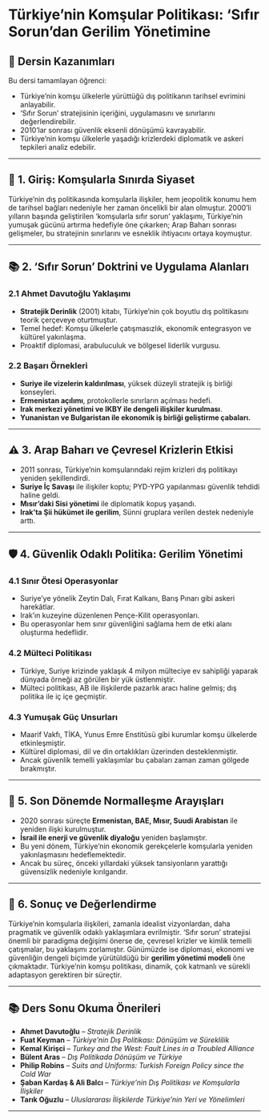 # Türkiye’nin Komşular Politikası: ‘Sıfır Sorun’dan Gerilim Yönetimine

## 🎯 Dersin Kazanımları

Bu dersi tamamlayan öğrenci:

- Türkiye’nin komşu ülkelerle yürüttüğü dış politikanın tarihsel evrimini anlayabilir.
- ‘Sıfır Sorun’ stratejisinin içeriğini, uygulamasını ve sınırlarını değerlendirebilir.
- 2010’lar sonrası güvenlik eksenli dönüşümü kavrayabilir.
- Türkiye’nin komşu ülkelerle yaşadığı krizlerdeki diplomatik ve askeri tepkileri analiz edebilir.

---

## 🧭 1. Giriş: Komşularla Sınırda Siyaset

Türkiye’nin dış politikasında komşularla ilişkiler, hem jeopolitik konumu hem de tarihsel bağları nedeniyle her zaman öncelikli bir alan olmuştur. 2000’li yılların başında geliştirilen ‘komşularla sıfır sorun’ yaklaşımı, Türkiye’nin yumuşak gücünü artırma hedefiyle öne çıkarken; Arap Baharı sonrası gelişmeler, bu stratejinin sınırlarını ve esneklik ihtiyacını ortaya koymuştur.

---

## 📚 2. ‘Sıfır Sorun’ Doktrini ve Uygulama Alanları

### 2.1 Ahmet Davutoğlu Yaklaşımı

- **Stratejik Derinlik** (2001) kitabı, Türkiye’nin çok boyutlu dış politikasını teorik çerçeveye oturtmuştur.
- Temel hedef: Komşu ülkelerle çatışmasızlık, ekonomik entegrasyon ve kültürel yakınlaşma.
- Proaktif diplomasi, arabuluculuk ve bölgesel liderlik vurgusu.

### 2.2 Başarı Örnekleri

- **Suriye ile vizelerin kaldırılması**, yüksek düzeyli stratejik iş birliği konseyleri.
- **Ermenistan açılımı**, protokollerle sınırların açılması hedefi.
- **Irak merkezi yönetimi ve IKBY ile dengeli ilişkiler kurulması**.
- **Yunanistan ve Bulgaristan ile ekonomik iş birliği geliştirme çabaları.**

---

## ⚠️ 3. Arap Baharı ve Çevresel Krizlerin Etkisi

- 2011 sonrası, Türkiye’nin komşularındaki rejim krizleri dış politikayı yeniden şekillendirdi.
- **Suriye İç Savaşı** ile ilişkiler koptu; PYD-YPG yapılanması güvenlik tehdidi haline geldi.
- **Mısır’daki Sisi yönetimi** ile diplomatik kopuş yaşandı.
- **Irak’ta Şii hükümet ile gerilim**, Sünni gruplara verilen destek nedeniyle arttı.

---

## 🛡️ 4. Güvenlik Odaklı Politika: Gerilim Yönetimi

### 4.1 Sınır Ötesi Operasyonlar

- Suriye’ye yönelik Zeytin Dalı, Fırat Kalkanı, Barış Pınarı gibi askeri harekâtlar.
- Irak’ın kuzeyine düzenlenen Pençe-Kilit operasyonları.
- Bu operasyonlar hem sınır güvenliğini sağlama hem de etki alanı oluşturma hedeflidir.

### 4.2 Mülteci Politikası

- Türkiye, Suriye krizinde yaklaşık 4 milyon mülteciye ev sahipliği yaparak dünyada örneği az görülen bir yük üstlenmiştir.
- Mülteci politikası, AB ile ilişkilerde pazarlık aracı haline gelmiş; dış politika ile iç içe geçmiştir.

### 4.3 Yumuşak Güç Unsurları

- Maarif Vakfı, TİKA, Yunus Emre Enstitüsü gibi kurumlar komşu ülkelerde etkinleşmiştir.
- Kültürel diplomasi, dil ve din ortaklıkları üzerinden desteklenmiştir.
- Ancak güvenlik temelli yaklaşımlar bu çabaları zaman zaman gölgede bırakmıştır.

---

## 🔄 5. Son Dönemde Normalleşme Arayışları

- 2020 sonrası süreçte **Ermenistan, BAE, Mısır, Suudi Arabistan** ile yeniden ilişki kurulmuştur.
- **İsrail ile enerji ve güvenlik diyaloğu** yeniden başlamıştır.
- Bu yeni dönem, Türkiye’nin ekonomik gerekçelerle komşularla yeniden yakınlaşmasını hedeflemektedir.
- Ancak bu süreç, önceki yıllardaki yüksek tansiyonların yarattığı güvensizlik nedeniyle kırılgandır.

---

## 📌 6. Sonuç ve Değerlendirme

Türkiye’nin komşularla ilişkileri, zamanla idealist vizyonlardan, daha pragmatik ve güvenlik odaklı yaklaşımlara evrilmiştir. ‘Sıfır sorun’ stratejisi önemli bir paradigma değişimi önerse de, çevresel krizler ve kimlik temelli çatışmalar, bu yaklaşımı zorlamıştır. Günümüzde ise diplomasi, ekonomi ve güvenliğin dengeli biçimde yürütüldüğü bir **gerilim yönetimi modeli** öne çıkmaktadır. Türkiye’nin komşu politikası, dinamik, çok katmanlı ve sürekli adaptasyon gerektiren bir süreçtir.

---

## 📚 Ders Sonu Okuma Önerileri

- **Ahmet Davutoğlu** – _Stratejik Derinlik_
- **Fuat Keyman** – _Türkiye’nin Dış Politikası: Dönüşüm ve Süreklilik_
- **Kemal Kirişci** – _Turkey and the West: Fault Lines in a Troubled Alliance_
- **Bülent Aras** – _Dış Politikada Dönüşüm ve Türkiye_
- **Philip Robins** – _Suits and Uniforms: Turkish Foreign Policy since the Cold War_
- **Şaban Kardaş & Ali Balcı** – _Türkiye’nin Dış Politikası ve Komşularla İlişkiler_
- **Tarık Oğuzlu** – _Uluslararası İlişkilerde Türkiye’nin Yeri ve Yönelimleri_

---
